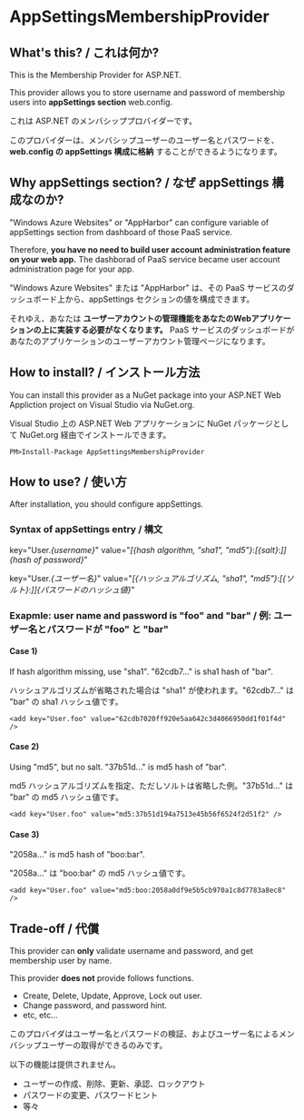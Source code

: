 AppSettingsMembershipProvider
=============================

## What's this? / これは何か?

This is the Membership Provider for ASP.NET.

This provider allows you to store username and password of membership users into **appSettings section** web.config.

これは ASP.NET のメンバシッププロバイダーです。

このプロバイダーは、メンバシップユーザーのユーザー名とパスワードを、 **web.config の appSettings 構成に格納** することができるようになります。

## Why appSettings section? / なぜ appSettings 構成なのか?

"Windows Azure Websites" or "AppHarbor" can configure variable of appSettings section from dashboard of those PaaS service.

Therefore, **you have no need to build user account administration feature on your web app.**
The dashborad of PaaS service became user account administration page for your app.

"Windows Azure Websites" または "AppHarbor" は、その PaaS サービスのダッシュボード上から、appSettings セクションの値を構成できます。

それゆえ、あなたは **ユーザーアカウントの管理機能をあなたのWebアプリケーションの上に実装する必要がなくなります。**
PaaS サービスのダッシュボードがあなたのアプリケーションのユーザーアカウント管理ページになります。

## How to install? / インストール方法

You can install this provider as a NuGet package into your ASP.NET Web Appliction project on Visual Studio via NuGet.org.

Visual Studio 上の ASP.NET Web アプリケーションに NuGet パッケージとして NuGet.org 経由でインストールできます。

```
PM>Install-Package AppSettingsMembershipProvider
```

## How to use? / 使い方

After installation, you should configure appSettings.

### Syntax of appSettings entry / 構文

key="User.*{username}*" value="*[{hash algorithm, "sha1", "md5"}*:*[{salt}*:*]]{hash of password}*"

key="User.*{ユーザー名}*" value="*[{ハッシュアルゴリズム, "sha1", "md5"}*:*[{ソルト}*:*]]{パスワードのハッシュ値}*"
    
### Exapmle: user name and password is "foo" and "bar" / 例: ユーザー名とパスワードが "foo" と "bar"
    
#### Case 1) 

If hash algorithm missing, use "sha1". "62cdb7..." is sha1 hash of "bar".

ハッシュアルゴリズムが省略された場合は "sha1" が使われます。"62cdb7..." は "bar" の sha1 ハッシュ値です。

    <add key="User.foo" value="62cdb7020ff920e5aa642c3d4066950dd1f01f4d" />
    
#### Case 2)

Using "md5", but no salt. "37b51d..." is md5 hash of "bar".

md5 ハッシュアルゴリズムを指定、ただしソルトは省略した例。"37b51d..." は "bar" の md5 ハッシュ値です。

    <add key="User.foo" value="md5:37b51d194a7513e45b56f6524f2d51f2" />
    
#### Case 3)

 "2058a..." is md5 hash of "boo:bar".

 "2058a..." は "boo:bar" の md5 ハッシュ値です。

    <add key="User.foo" value="md5:boo:2058a0df9e5b5cb970a1c8d7783a8ec8" />

## Trade-off / 代償

This provider can **only** validate username and password, and get membership user by name.

This provider **does not** provide follows functions.

- Create, Delete, Update, Approve, Lock out user.
- Change password, and password hint.
- etc, etc...

このプロバイダはユーザー名とパスワードの検証、およびユーザー名によるメンバシップユーザーの取得ができるのみです。

以下の機能は提供されません。

- ユーザーの作成、削除、更新、承認、ロックアウト
- パスワードの変更、パスワードヒント
- 等々
